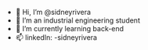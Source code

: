 - 👋 Hi, I’m @sidneyrivera
- 👀 I’m an industrial engineering student
- 🌱 I’m currently learning back-end
- 📫 linkedIn: -sidneyrivera

<!---
sidneyrivera/sidneyrivera is a ✨ special ✨ repository because its `README.md` (this file) appears on your GitHub profile.
You can click the Preview link to take a look at your changes.
--->
